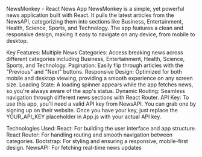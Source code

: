 NewsMonkey - React News App
NewsMonkey is a simple, yet powerful news application built with React. It pulls the latest articles from the NewsAPI, categorizing them into sections like Business, Entertainment, Health, Science, Sports, and Technology. The app features a clean and responsive design, making it easy to navigate on any device, from mobile to desktop.

Key Features:
Multiple News Categories: Access breaking news across different categories including Business, Entertainment, Health, Science, Sports, and Technology.
Pagination: Easily flip through articles with the "Previous" and "Next" buttons.
Responsive Design: Optimized for both mobile and desktop viewing, providing a smooth experience on any screen size.
Loading State: A loading spinner appears while the app fetches news, so you're always aware of the app's status.
Dynamic Routing: Seamless navigation through different news sections with React Router.
API Key:
To use this app, you’ll need a valid API key from NewsAPI. You can grab one by signing up on their website. Once you have your key, just replace the YOUR_API_KEY placeholder in App.js with your actual API key.

Technologies Used:
React: For building the user interface and app structure.
React Router: For handling routing and smooth navigation between categories.
Bootstrap: For styling and ensuring a responsive, mobile-first design.
NewsAPI: For fetching real-time news updates